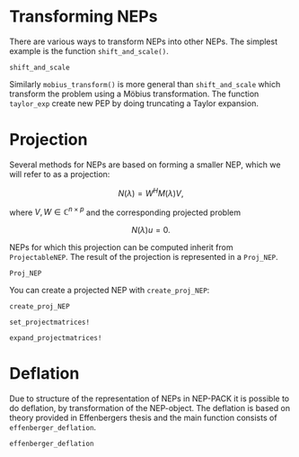 # Transforming NEPs

There are various ways to transform NEPs into other NEPs.
The simplest example is the function `shift_and_scale()`.


```@docs
shift_and_scale
```

Similarly `mobius_transform()` is more general
than `shift_and_scale` which transform
the problem using a Möbius transformation. The function `taylor_exp`
create new PEP by doing truncating a Taylor expansion.

# Projection

Several methods for NEPs are based on forming
a smaller NEP, which we will refer to as a projection:
```math
N(λ)=W^HM(λ)V,
```
where $V,W\in\mathbb{C}^{n\times p}$
and the corresponding projected problem
```math
N(λ)u=0.
```

NEPs for which this projection can be computed
inherit from `ProjectableNEP`. The result of the
projection is represented in a `Proj_NEP`.

```@docs
Proj_NEP
```
You can create a projected NEP with `create_proj_NEP`:

```@docs
create_proj_NEP
```

```@docs
set_projectmatrices!
```

```@docs
expand_projectmatrices!
```



# Deflation

Due to structure of the representation of NEPs in NEP-PACK
it is possible to do deflation, by transformation of the NEP-object.
The deflation is based on theory provided in Effenbergers thesis
and the main function consists of `effenberger_deflation`.

```@docs
effenberger_deflation
```
